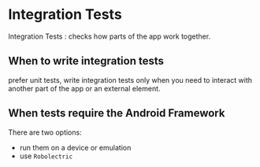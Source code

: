# Integration Tests

Integration Tests
: checks how parts of the app work together.

## When to write integration tests

prefer unit tests, write integration tests only when you need to interact with another part of the app or an external element.

## When tests require the Android Framework

There are two options:

- run them on a device or emulation
- use `Robolectric`
